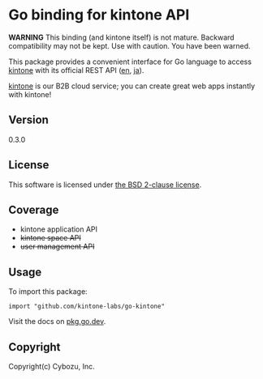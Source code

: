 Go binding for kintone API
==========================

**WARNING**
This binding (and kintone itself) is not mature.
Backward compatibility may not be kept.  Use with caution.
You have been warned.

This package provides a convenient interface for Go language
to access [kintone][] with its official REST API ([en][APIen], [ja][APIja]).

[kintone][] is our B2B cloud service; you can create great web apps instantly with kintone!

## Version

0.3.0

## License

This software is licensed under [the BSD 2-clause license][bsd2].

## Coverage

* kintone application API
* ~~kintone space API~~
* ~~user management API~~

## Usage

To import this package:

    import "github.com/kintone-labs/go-kintone"

Visit the docs on [pkg.go.dev][pkggodev].

[kintone]: https://www.kintone.com/
[APIen]: https://kintone.dev/en/
[APIja]: https://developer.cybozu.io/hc/ja
[bsd2]: http://opensource.org/licenses/BSD-2-Clause
[pkggodev]: https://pkg.go.dev/github.com/kintone-labs/go-kintone

## Copyright

Copyright(c) Cybozu, Inc.
